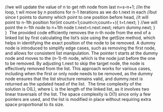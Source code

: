 //we will update the value of n to get nth node from last
n=s-n+1;
//in the loop, t wil move by n postions for n-1 iterations as we do t.next in each
//but since t points to dummy which point to one position before head,
//t will point to n-1th position
for(int count=1;count<n;count++){
t=t.next;
}
//we will point the n-1th node to n+1th node
t.next=t.next.next;
return dummy.next;
}
}
​
The provided code efficiently removes the n-th node from the end of a linked list by first calculating the list’s size using the getSize method, which helps in identifying the exact position of the node to be removed. A dummy node is introduced to simplify edge cases, such as removing the first node, and allows for consistent list manipulation. The pointer t starts at the dummy node and moves to the (n-1)-th node, which is the node just before the one to be removed. By adjusting t.next to skip the target node, the node is effectively removed from the list. This approach works for various cases, including when the first or only node needs to be removed, as the dummy node ensures that the list structure remains valid, and dummy.next is returned as the updated head of the list.
​
The time complexity of the solution is O(L), where L is the length of the linked list, as it involves two linear traversals of the list. The space complexity is O(1) since only a few pointers are used, and the list is modified in place without requiring extra space proportional to its size.